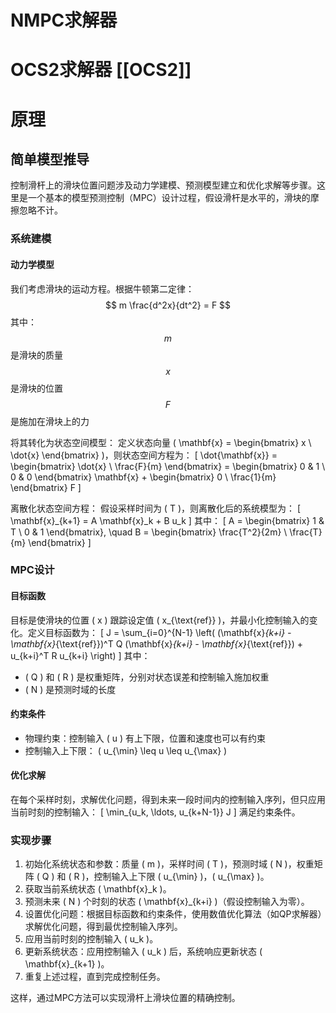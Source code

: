 # NMPC求解器
# OCS2求解器 [[OCS2]]

# 原理
## 简单模型推导
控制滑杆上的滑块位置问题涉及动力学建模、预测模型建立和优化求解等步骤。这里是一个基本的模型预测控制（MPC）设计过程，假设滑杆是水平的，滑块的摩擦忽略不计。

### 系统建模

#### 动力学模型
我们考虑滑块的运动方程。根据牛顿第二定律：
$$ m \frac{d^2x}{dt^2} = F $$
其中：
$$m$$是滑块的质量
$$x$$是滑块的位置
$$F$$ 是施加在滑块上的力

将其转化为状态空间模型：
定义状态向量 \( \mathbf{x} = \begin{bmatrix} x \\ \dot{x} \end{bmatrix} \)，则状态空间方程为：
\[ \dot{\mathbf{x}} = \begin{bmatrix} \dot{x} \\ \frac{F}{m} \end{bmatrix} = \begin{bmatrix} 0 & 1 \\ 0 & 0 \end{bmatrix} \mathbf{x} + \begin{bmatrix} 0 \\ \frac{1}{m} \end{bmatrix} F \]

离散化状态空间方程：
假设采样时间为 \( T \)，则离散化后的系统模型为：
\[ \mathbf{x}_{k+1} = A \mathbf{x}_k + B u_k \]
其中：
\[ A = \begin{bmatrix} 1 & T \\ 0 & 1 \end{bmatrix}, \quad B = \begin{bmatrix} \frac{T^2}{2m} \\ \frac{T}{m} \end{bmatrix} \]

### MPC设计
#### 目标函数
目标是使滑块的位置 \( x \) 跟踪设定值 \( x_{\text{ref}} \)，并最小化控制输入的变化。定义目标函数为：
\[ J = \sum_{i=0}^{N-1} \left( (\mathbf{x}_{k+i} - \mathbf{x}_{\text{ref}})^T Q (\mathbf{x}_{k+i} - \mathbf{x}_{\text{ref}}) + u_{k+i}^T R u_{k+i} \right) \]
其中：
- \( Q \) 和 \( R \) 是权重矩阵，分别对状态误差和控制输入施加权重
- \( N \) 是预测时域的长度

#### 约束条件
- 物理约束：控制输入 \( u \) 有上下限，位置和速度也可以有约束
- 控制输入上下限： \( u_{\min} \leq u \leq u_{\max} \)

#### 优化求解
在每个采样时刻，求解优化问题，得到未来一段时间内的控制输入序列，但只应用当前时刻的控制输入：
\[ \min_{u_k, \ldots, u_{k+N-1}} J \]
满足约束条件。

### 实现步骤
1. 初始化系统状态和参数：质量 \( m \)，采样时间 \( T \)，预测时域 \( N \)，权重矩阵 \( Q \) 和 \( R \)，控制输入上下限 \( u_{\min} \)，\( u_{\max} \)。
2. 获取当前系统状态 \( \mathbf{x}_k \)。
3. 预测未来 \( N \) 个时刻的状态 \( \mathbf{x}_{k+i} \)（假设控制输入为零）。
4. 设置优化问题：根据目标函数和约束条件，使用数值优化算法（如QP求解器）求解优化问题，得到最优控制输入序列。
5. 应用当前时刻的控制输入 \( u_k \)。
6. 更新系统状态：应用控制输入 \( u_k \) 后，系统响应更新状态 \( \mathbf{x}_{k+1} \)。
7. 重复上述过程，直到完成控制任务。

这样，通过MPC方法可以实现滑杆上滑块位置的精确控制。

